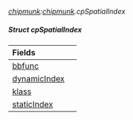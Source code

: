 _[chipmunk](../../modules/chipmunk/chipmunk-module.md):[chipmunk](../../modules/chipmunk/chipmunk-module.md).cpSpatialIndex_
##### Struct cpSpatialIndex

| Fields | |
|:---|:---|
| [bbfunc](chipmunk-cpspatialindex-bbfunc.md) |  |
| [dynamicIndex](chipmunk-cpspatialindex-dynamicindex.md) |  |
| [klass](chipmunk-cpspatialindex-klass.md) |  |
| [staticIndex](chipmunk-cpspatialindex-staticindex.md) |  |
